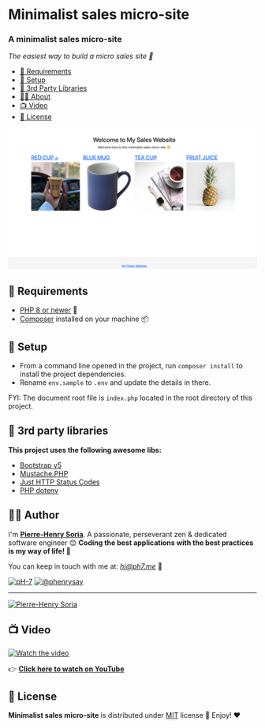 # Minimalist sales micro-site

### A minimalist sales micro-site

*The easiest way to build a micro sales site 🚀*

- [🔨 Requirements](#hammer-requirements)
- [💭 Setup](#thought_balloon-setup)
- [🎉 3rd Party Libraries](#tada-3rd-party-libraries)
- [🧑‍🍳 About](#cook-author)
- [📺 Video](#tv-video)
- [📄 License](#page_with_curl-license)

![PHP Minimalist Sales Micro Ecommerce Site](php-minimalist-sales-micro-site.png)


## :hammer: Requirements

* [PHP 8 or newer](https://www.php.net/releases/8.0/en.php) 🎉
* [Composer](https://getcomposer.org/doc/00-intro.md#introduction) installed on your machine 📦


## :thought_balloon: Setup

* From a command line opened in the project, run `composer install` to install the project dependencies.
* Rename `env.sample` to `.env` and update the details in there.

FYI: The document root file is `index.php` located in the root directory of this project.


## :tada: 3rd party libraries

**This project uses the following awesome libs:**
* [Bootstrap v5](https://github.com/twbs/bootstrap/releases/tag/v5.0.0)
* [Mustache.PHP](https://github.com/bobthecow/mustache.php)
* [Just HTTP Status Codes](https://packagist.org/packages/ph-7/just-http-status-codes)
* [PHP dotenv](https://github.com/vlucas/phpdotenv)


## :cook: Author

I'm **[Pierre-Henry Soria](https://ph7.me)**. A passionate, perseverant zen &amp; dedicated software engineer 😊 **Coding the best applications with the best practices is my way of life! 🌴**

You can keep in touch with me at: *hi@ph7.me* 📮

[![pH-7][github-image]](https://github.com/pH-7 "Follow Me on GitHub") [![@phenrysay][twitter-image]](https://twitter.com/phenrysay "Follow Me on Twitter")

---

[![Pierre-Henry Soria](https://www.gravatar.com/avatar/a210fe61253c43c869d71eaed0e90149?s=200&r=g&d=mp)](https://ph7.me "Pierre-Henry Soria")


## :tv: Video

[![Watch the video](https://i1.ytimg.com/vi/4OzD_agPFLA/sddefault.jpg)](https://www.youtube.com/watch?v=4OzD_agPFLA)

👉 **[Click here to watch on YouTube](https://www.youtube.com/watch?v=4OzD_agPFLA)**


## :page_with_curl: License

**Minimalist sales micro-site** is distributed under [MIT](https://opensource.org/licenses/MIT) license 🚀 Enjoy! ❤️


<!-- GitHub's Markdown reference links -->
[github-image]: https://img.shields.io/badge/GitHub-100000?style=for-the-badge&logo=github&logoColor=white
[twitter-image]: https://img.shields.io/badge/Twitter-1DA1F2?style=for-the-badge&logo=twitter&logoColor=white


<!-- Was generated by README Generator CLI on 2021-12-25 https://github.com/pH-7/github-readme-generator-cli -->
